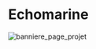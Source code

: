 # Echomarine
![banniere_page_projet](https://user-images.githubusercontent.com/112189526/221242072-978d5878-7757-4e07-bde4-b80d517cd211.jpeg)

